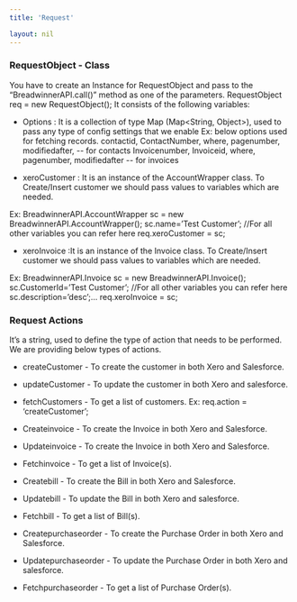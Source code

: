 ```yaml
---
title: 'Request'

layout: nil
---
```



### RequestObject - Class	
You have to create an Instance for RequestObject and pass to the “BreadwinnerAPI.call()” method as one of the parameters.
RequestObject req = new RequestObject();
It consists of the following variables:
* Options :
 It is a collection of type Map (Map<String, Object>), used to pass any type of config settings that we enable
Ex: below options used for fetching records. 
contactid, ContactNumber, where, pagenumber, modifiedafter, -- for contacts
Invoicenumber, Invoiceid, where, pagenumber, modifiedafter -- for invoices

* xeroCustomer : It is an instance of the AccountWrapper class. To Create/Insert customer we should pass values to variables which are needed.


Ex: 	BreadwinnerAPI.AccountWrapper   sc = new BreadwinnerAPI.AccountWrapper();
sc.name=’Test Customer’; //For all other variables you can refer here 
req.xeroCustomer  = sc;
* xeroInvoice :It is an instance of the Invoice class. To Create/Insert customer we should pass values to variables which are needed.


Ex: 	BreadwinnerAPI.Invoice   sc = new BreadwinnerAPI.Invoice();
sc.CustomerId=’Test Customer’; //For all other variables you can refer here 
sc.description=’desc’;...
req.xeroInvoice  = sc;

### Request Actions
It’s a string, used to define the type of action that needs to be performed.
We are providing below types of actions.
* createCustomer - To create the customer in both Xero and Salesforce.
* updateCustomer - To update the customer in both Xero and salesforce.
* fetchCustomers - To get a list of customers.
	Ex: req.action = ‘createCustomer’;

* Createinvoice - To create the Invoice in both Xero and Salesforce.
* Updateinvoice - To create the Invoice in both Xero and Salesforce.
* Fetchinvoice - To get a list of Invoice(s). 
* Createbill - To create the Bill in both Xero and Salesforce.
* Updatebill - To update the Bill in both Xero and salesforce.
* Fetchbill -	To get a list of Bill(s).
* Createpurchaseorder - To create the Purchase Order in both Xero and Salesforce.
* Updatepurchaseorder - To update the Purchase Order in both Xero and salesforce.
* Fetchpurchaseorder - To get a list of Purchase Order(s).
